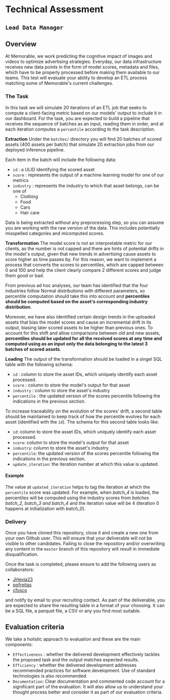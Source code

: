# Technical Assessment
## `Lead Data Manager`
## Overview

At Memorable, we work predicting the cognitive impact of images and videos to optimize advertising strategies. Everyday, our data infrastructure receives new data points in the form of model scores, metadata and files, which have to be properly processed before making them available to our teams. This test will evaluate your ability to develop an ETL process matching some of Memorable's current challenges. 

### The Task

In this task we will simulate 20 iterations of an ETL job that seeks to compute a client-facing metric based on our models' output to include it in our dashboard. For the task, you are expected to build a pipeline that receives the sequence of batches as an input, reading them in order, and at each iteration computes a `percentile` according to the task description.

**Extraction**
Under the `batches/` directory you will find 20 batches of scored assets (400 assets per batch) that simulate 20 extraction jobs from our deployed inference pipeline.

Each item in the batch will include the following data:

- `id` : a ULID identifying the scored asset
- `score` : represents the output of a machine learning model for one of our metrics
- `industry` : represents the industry to which that asset belongs, can be one of 
    - Clothing
    - Food
    - Cars
    - Hair care


Data is being extracted without any preprocessing step, so you can assume you are working with the raw version of the data. This includes potentially misspelled categories and micomputed scores.

**Transformation**
The model score is not an interpretable metric for our clients, as the number is not capped and there are hints of potential drifts in the model's output, given that new trends in advertising cause assets to score higher as time passes by. For this reason, we want to implement a process that converts the scores to percentiles, which are capped between 0 and 100 and help the client clearly compare 2 different scores and judge them good or bad.

From previous ad hoc analyses, our team has identified that the four industries follow Normal distributions with different parameters, so percentile computation should take this into account and **percentiles should be computed based on the asset's corresponding industry distribution**.

Moreover, we have also identified certain design trends in the uploaded assets that bias the model scores and cause an incremental drift in its output, biasing later scored assets to be higher than previous ones. To account for this shift and allow comparisons between old and new assets, **percentiles should be updated for all the received scores at any time and computed using as an input only the data belonging to the latest 3 batches of scored assets**.

**Loading**
The output of the transformation should be loaded in a singel SQL table with the following schema:
- `id` : column to store the asset IDs, which uniquely identify each asset processed.
- `score` : column to store the model's output for that asset
- `industry` : column to store the asset's industry
- `percentile` : the updated version of the scores percentile following the indications in the previous section.

To increase traceability on the evolution of the scores' drift, a second table should be maintained to keep track of how the percentile evolves for each asset (identified with the `id`). The schema for this second table looks like:
- `id`: column to store the asset IDs, which uniquely identify each asset processed.
- `score`: column to store the model's output for that asset
- `industry`: column to store the asset's industry
- `percentile`: the updated version of the scores percentile following the indications in the previous section.
- `update_iteration`: the iteration number at which this value is updated.


#### Example
The value at `updated_iteration` helps to tag the iteration at which the `percentile` score was updated. For example, when *batch_4* is loaded, the percentiles will be computed using the industry scores from *batches batch_2, batch_3 and batch_4* and the iteration value will be 4 (iteration 0 happens at initialization with *batch_0*).


### Delivery
Once you have cloned this repository, close it and create a new one from your own Github user. This will ensure that your deliverable will not be visible to other candidates. Failing to close the repository and/or overwriting any content in the `master` branch of this repository will result in immediate disqualification.

Once the task is completed, please ensure to add the following users as collaborators:
- [JHevia23](https://github.com/JHevia23)
- [ppfreitas](https://github.com/ppfreitas)
- [cfosco](https://github.com/cfosco)
    
and notify by email to your recruiting contact. As part of the deliverable, you are expected to share the resulting table in a format of your choosing. It can be a SQL file, a parquet file, a CSV or any you find most suitable.

## Evaluation criteria
We take a holistic approach to evaluation and these are the main components:

- `Effectiveness` : whether the delivered development effectively tackles the proposed task and the output matches expected results.
- `Efficiency` : whether the delivered development addresses recommended practices for software development. Use of standard technologies is also recommended. 
- `Documentation`: Clear documentation and commented code account for a significant part of the evaluation. It will also allow us to understand your thought process better and consider it as part of our evaluation criteria.